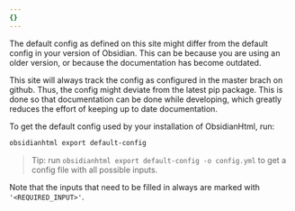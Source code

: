 ```yaml
---
{}
---
```

   
The default config as defined on this site might differ from the default config in your version of Obsidian. This can be because you are using an older version, or because the documentation has become outdated.   
   
This site will always track the config as configured in the master brach on github. Thus, the config might deviate from the latest pip package. This is done so that documentation can be done while developing, which greatly reduces the effort of keeping up to date documentation.   
   
To get the default config used by your installation of ObsidianHtml, run:   
   
``` bash
obsidianhtml export default-config
```
    
   
> Tip: run `obsidianhtml export default-config -o config.yml` to get a config file with all possible inputs.    
   
Note that the inputs that need to be filled in always are marked with `'<REQUIRED_INPUT>'`.